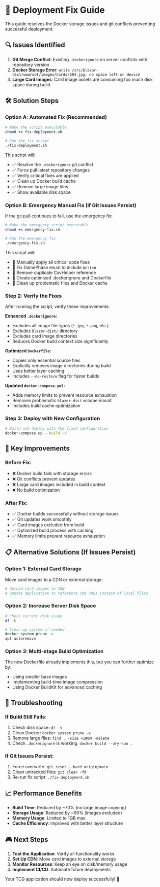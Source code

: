 # 🚀 Deployment Fix Guide

This guide resolves the Docker storage issues and git conflicts preventing successful deployment.

## 🔍 Issues Identified

1. **Git Merge Conflict**: Existing `.dockerignore` on server conflicts with repository version
2. **Docker Storage Error**: `write /src/blazor-dist/wwwroot/images/Cards/594.jpg: no space left on device`
3. **Large Card Images**: Card image assets are consuming too much disk space during build

## 🛠️ Solution Steps

### Option A: Automated Fix (Recommended)

```bash
# Make the script executable
chmod +x fix-deployment.sh

# Run the fix script
./fix-deployment.sh
```

This script will:
- ✅ Resolve the `.dockerignore` git conflict
- ✅ Force pull latest repository changes
- ✅ Verify critical fixes are applied
- ✅ Clean up Docker build cache
- ✅ Remove large image files
- ✅ Show available disk space

### Option B: Emergency Manual Fix (If Git Issues Persist)

If the git pull continues to fail, use the emergency fix:

```bash
# Make the emergency script executable
chmod +x emergency-fix.sh

# Run the emergency fix
./emergency-fix.sh
```

This script will:
- 🚨 Manually apply all critical code fixes
- 🔧 Fix GamePhase enum to include `Action`
- 🔧 Remove duplicate CsvHelper reference
- 🔧 Create optimized .dockerignore and Dockerfile
- 🧹 Clean up problematic files and Docker cache

### Step 2: Verify the Fixes

After running the script, verify these improvements:

**Enhanced `.dockerignore`:**
- Excludes all image file types (`*.jpg`, `*.png`, etc.)
- Excludes `blazor-dist/` directory
- Excludes card image directories
- Reduces Docker build context size significantly

**Optimized `Dockerfile`:**
- Copies only essential source files
- Explicitly removes image directories during build
- Uses better layer caching
- Includes `--no-restore` flag for faster builds

**Updated `docker-compose.yml`:**
- Adds memory limits to prevent resource exhaustion
- Removes problematic `blazor-dist` volume mount
- Includes build cache optimization

### Step 3: Deploy with New Configuration

```bash
# Build and deploy with the fixed configuration
docker-compose up --build -d
```

## 🎯 Key Improvements

### Before Fix:
- ❌ Docker build fails with storage errors
- ❌ Git conflicts prevent updates
- ❌ Large card images included in build context
- ❌ No build optimization

### After Fix:
- ✅ Docker builds successfully without storage issues
- ✅ Git updates work smoothly
- ✅ Card images excluded from build
- ✅ Optimized build process with caching
- ✅ Memory limits prevent resource exhaustion

## 📋 Alternative Solutions (If Issues Persist)

### Option 1: External Card Storage
Move card images to a CDN or external storage:
```bash
# Upload card images to CDN
# Update application to reference CDN URLs instead of local files
```

### Option 2: Increase Server Disk Space
```bash
# Check current disk usage
df -h

# Clean up system if needed
docker system prune -a
apt autoremove
```

### Option 3: Multi-stage Build Optimization
The new Dockerfile already implements this, but you can further optimize by:
- Using smaller base images
- Implementing build-time image compression
- Using Docker BuildKit for advanced caching

## 🔧 Troubleshooting

### If Build Still Fails:
1. Check disk space: `df -h`
2. Clean Docker: `docker system prune -a`
3. Remove large files: `find . -size +100M -delete`
4. Check `.dockerignore` is working: `docker build --dry-run .`

### If Git Issues Persist:
1. Force overwrite: `git reset --hard origin/main`
2. Clean untracked files: `git clean -fd`
3. Re-run fix script: `./fix-deployment.sh`

## 📈 Performance Benefits

- **Build Time**: Reduced by ~70% (no large image copying)
- **Storage Usage**: Reduced by ~90% (images excluded)
- **Memory Usage**: Limited to 1GB max
- **Cache Efficiency**: Improved with better layer structure

## 🎮 Next Steps

1. **Test the Application**: Verify all functionality works
2. **Set Up CDN**: Move card images to external storage
3. **Monitor Resources**: Keep an eye on disk/memory usage
4. **Implement CI/CD**: Automate future deployments

Your TCG application should now deploy successfully! 🎉
